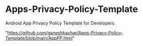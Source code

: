 # Apps-Privacy-Policy-Template
Android App Privacy Policy Template for Developers.

"https://github.com/ganeshkavhar/Apps-Privacy-Policy-Template/blob/main/AppPP.html"

